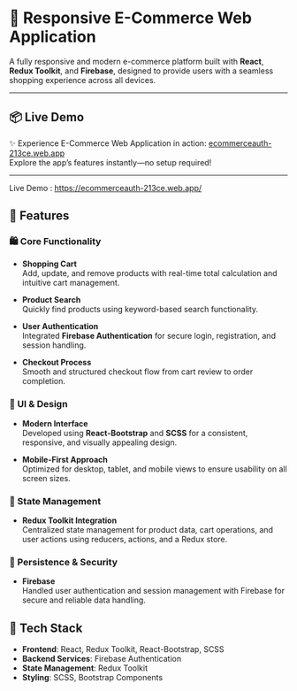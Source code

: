 # 🛒 Responsive E-Commerce Web Application

A fully responsive and modern e-commerce platform built with **React**, **Redux Toolkit**, and **Firebase**, designed to provide users with a seamless shopping experience across all devices.

---

## 📦 Live Demo

✨ Experience E-Commerce Web Application in action: [ecommerceauth-213ce.web.app](https://ecommerceauth-213ce.web.app/)  
Explore the app’s features instantly—no setup required!

---


Live Demo : https://ecommerceauth-213ce.web.app/



## 🚀 Features

### 🛍️ Core Functionality
- **Shopping Cart**  
  Add, update, and remove products with real-time total calculation and intuitive cart management.

- **Product Search**  
  Quickly find products using keyword-based search functionality.

- **User Authentication**  
  Integrated **Firebase Authentication** for secure login, registration, and session handling.

- **Checkout Process**  
  Smooth and structured checkout flow from cart review to order completion.

### 🎨 UI & Design
- **Modern Interface**  
  Developed using **React-Bootstrap** and **SCSS** for a consistent, responsive, and visually appealing design.

- **Mobile-First Approach**  
  Optimized for desktop, tablet, and mobile views to ensure usability on all screen sizes.

### 🔄 State Management
- **Redux Toolkit Integration**  
  Centralized state management for product data, cart operations, and user actions using reducers, actions, and a Redux store.

### 🔐 Persistence & Security
- **Firebase**  
  Handled user authentication and session management with Firebase for secure and reliable data handling.

## 🧰 Tech Stack

- **Frontend**: React, Redux Toolkit, React-Bootstrap, SCSS
- **Backend Services**: Firebase Authentication
- **State Management**: Redux Toolkit
- **Styling**: SCSS, Bootstrap Components
